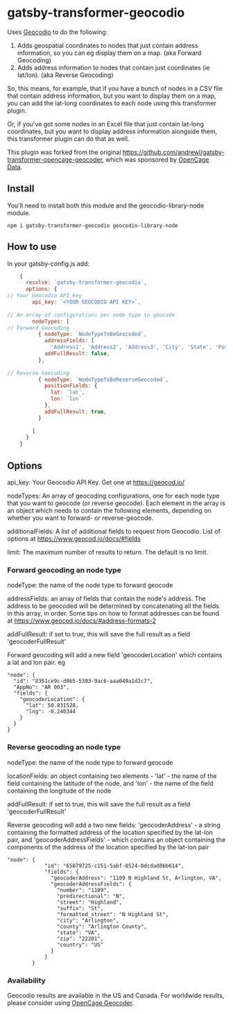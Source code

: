 # gatsby-transformer-geocodio

Uses [Geocodio](https://www.geocod.io) to do the following:

1. Adds geospatial coordinates to nodes that just contain address information, so you can eg display them on a map. (aka Forward Geocoding)
2. Adds address information to nodes that contain just coordinates (ie lat/lon). (aka Reverse Geocoding)

So, this means, for example, that if you have a bunch of nodes in a CSV file that contain address information, but you want to display them on a map, you can add the lat-long coordinates to each node using this transformer plugin.

Or, if you've got some nodes in an Excel file that just contain lat-long coordinates, but you want to display address information alongside them, this transformer plugin can do that as well.

This plugin was forked from the original https://github.com/andrewl/gatsby-transformer-opencage-geocoder, which was sponsored by [OpenCage Data](https://opencagedata.com).

## Install

You'll need to install both this module and the geocodio-library-node module.

`npm i gatsby-transformer-geocodio geocodio-library-node`

## How to use

In your gatsby-config.js add:

```javascript
    {
      resolve: `gatsby-transformer-geocodio`,
      options: {
// Your Geocodio API key      
        api_key: `<YOUR GEOCODIO API KEY>`,
        
// An array of configurations per node type to geocode        
        nodeTypes: [
// Forward Geocoding
          { nodeType: `NodeTypeToBeGeocoded`,
            addressFields: [
              'Address1', 'Address2', 'Address3', 'City', 'State', 'Postcode'],
            addFullResult: false,
          },
          
// Reverse Geocoding
          { nodeType: `NodeTypeToBeReverseGeocoded`,
            positionFields: {
              lat: `lat`,
              lon: `lon`
            },
            addFullResult: true,
          }
          
        ]
      }
    }
```

## Options

api_key: Your Geocodio API Key. Get one at https://geocod.io/

nodeTypes: An array of geocoding configurations, one for each node type that you want to geocode (or reverse geocode). Each element in the array is an object which needs to contain the following elements, depending on whether you want to forward- or reverse-geocode.

additionalFields: A list of additional fields to request from Geocodio. List of options at https://www.geocod.io/docs/#fields

limit: The maximum number of results to return. The default is no limit.

### Forward geocoding an node type 

nodeType: the name of the node type to forward geocode

addressFields: an array of fields that contain the node's address. The address to be geocoded will be determined by concatenating all the fields in this array, in order. Some tips on how to format addresses can be found at https://www.geocod.io/docs/#address-formats-2

addFullResult: if set to true, this will save the full result as a field 'geocoderFullResult'

Forward geocoding will add a new field 'geocoderLocation' which contains a lat and lon pair. eg

```
"node": {
  "id": "8351ce9c-d0b5-5393-9ac6-aaa049a1d2c7",
  "AppNo": "AR 003",
  "fields": {
    "geocoderLocation": {
      "lat": 50.831528,
      "lng": -0.240344
    }
  }
}
```


### Reverse geocoding an node type 

nodeType: the name of the node type to forward geocode

locationFields: an object containing two elements - 'lat' - the name of the field containing the latitude of the node, and 'lon' - the name of the field containing the longitude of the node

addFullResult: if set to true, this will save the full result as a field 'geocoderFullResult'

Reverse geocoding will add a two new fields:
'geocoderAddress' - a string containing the formatted address of the location specified by the lat-lon pair, and
'geocoderAddressFields' - which contains an object containing the components of the address of the location specified by the lat-lon pair

```
"node": {
            "id": "65879725-c151-5abf-8524-0dcdad0bb614",
            "fields": {
              "geocoderAddress": "1109 N Highland St, Arlington, VA",
              "geocoderAddressFields": {
                "number": "1109",
                "predirectional": "N",
                "street": "Highland",
                "suffix": "St",
                "formatted_street": "N Highland St",
                "city": "Arlington",
                "county": "Arlington County",
                "state": "VA",
                "zip": "22201",
                "country": "US"
              }
            }
        }
```          

### Availability

Geocodio results are available in the US and Canada. For worldwide results, please consider using [OpenCage Geocoder](https://opencagedata.com).
